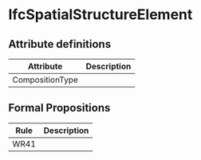 IfcSpatialStructureElement
==========================
Attribute definitions
---------------------
| Attribute       | Description   |
|-----------------|---------------|
| CompositionType |               |

Formal Propositions
-------------------
| Rule   | Description   |
|--------|---------------|
| WR41   |               |

